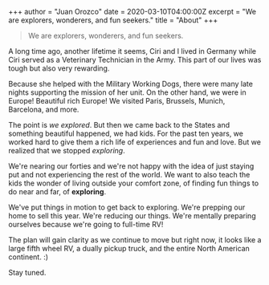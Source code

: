 +++
author = "Juan Orozco"
date = 2020-03-10T04:00:00Z
excerpt = "We are explorers, wonderers, and fun seekers."
title = "About"
+++

> We are explorers, wonderers, and fun seekers.

A long time ago, another lifetime it seems, Ciri and I lived in Germany while Ciri served as a Veterinary Technician in the Army. This part of our lives was tough but also very rewarding.

Because she helped with the Military Working Dogs, there were many late nights supporting the mission of her unit. On the other hand, we were in Europe! Beautiful rich Europe! We visited Paris, Brussels, Munich, Barcelona, and more.

The point is _we explored_. But then we came back to the States and something beautiful happened, we had kids. For the past ten years, we worked hard to give them a rich life of experiences and fun and love. But we realized that we stopped _exploring_.

We're nearing our forties and we're not happy with the idea of just staying put and not experiencing the rest of the world. We want to also teach the kids the wonder of living outside your comfort zone, of finding fun things to do near and far, of **exploring**.

We've put things in motion to get back to exploring. We're prepping our home to sell this year. We're reducing our things. We're mentally preparing ourselves because we're going to full-time RV!

The plan will gain clarity as we continue to move but right now, it looks like a large fifth wheel RV, a dually pickup truck, and the entire North American continent. :)

Stay tuned.
